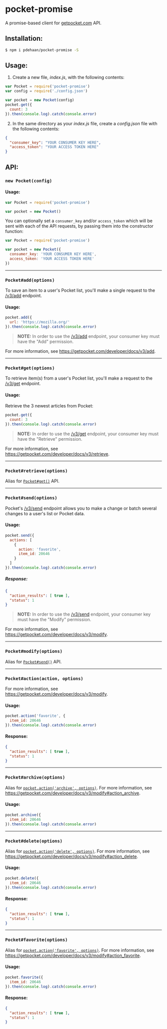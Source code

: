 # pocket-promise

A promise-based client for [getpocket.com](http://getpocket.com/developer/) API.

## Installation:

```sh
$ npm i pdehaan/pocket-promise -S
```

## Usage:

1. Create a new file, _index.js_, with the following contents:

```js
var Pocket = require('pocket-promise')
var config = require('./config.json')

var pocket = new Pocket(config)
pocket.get({
  count: 3
}).then(console.log).catch(console.error)
```

2. In the same directory as your _index.js_ file, create a _config.json_ file with the following contents:

```json
{
  "consumer_key": "YOUR CONSUMER KEY HERE",
  "access_token": "YOUR ACCESS TOKEN HERE"
}
```

## API:

### `new Pocket(config)`

#### Usage:

```js
var Pocket = require('pocket-promise')

var pocket = new Pocket()
```

You can optionally set a `consumer_key` and/or `access_token` which will be sent with each of the API requests, by passing them into the constructor function:

```js
var Pocket = require('pocket-promise')

var pocket = new Pocket({
  consumer_key: 'YOUR CONSUMER KEY HERE',
  access_token: 'YOUR ACCESS TOKEN HERE'
})
```

---

### `Pocket#add(options)`

To save an item to a user's Pocket list, you'll make a single request to the [/v3/add](https://getpocket.com/developer/docs/v3/add) endpoint.

#### Usage:

```js
pocket.add({
  url: 'https://mozilla.org/'
}).then(console.log).catch(console.error)
```

> **NOTE:** In order to use the [/v3/add](https://getpocket.com/developer/docs/v3/add) endpoint, your consumer key must have the "Add" permission.

For more information, see <https://getpocket.com/developer/docs/v3/add>.

---

### `Pocket#get(options)`

To retrieve item(s) from a user's Pocket list, you'll make a request to the [/v3/get](https://getpocket.com/developer/docs/v3/retrieve) endpoint.

#### Usage:

Retrieve the 3 newest articles from Pocket:

```js
pocket.get({
  count: 3
}).then(console.log).catch(console.error)
```

> **NOTE:** In order to use the [/v3/get](https://getpocket.com/developer/docs/v3/retrieve) endpoint, your consumer key must have the "Retrieve" permission.

For more information, see <https://getpocket.com/developer/docs/v3/retrieve>.

---

### `Pocket#retrieve(options)`

Alias for [`Pocket#get()`](/README.md#pocketgetoptions) API.

---

### `Pocket#send(options)`

Pocket's [/v3/send](https://getpocket.com/developer/docs/v3/modify) endpoint allows you to make a change or batch several changes to a user's list or Pocket data.

#### Usage:

```js
pocket.send({
  actions: [
    {
      action: 'favorite',
      item_id: 20646
    }
  ]
}).then(console.log).catch(console.error)
```

##### Response:

```json
{
  "action_results": [ true ],
  "status": 1
}
```

> **NOTE:** In order to use the [/v3/send](https://getpocket.com/developer/docs/v3/modify) endpoint, your consumer key must have the "Modify" permission.

For more information, see <https://getpocket.com/developer/docs/v3/modify>.

---

### `Pocket#modify(options)`

Alias for [`Pocket#send()`](/README.md#pocketsendoptions) API.

---

### `Pocket#action(action, options)`

For more information, see <https://getpocket.com/developer/docs/v3/modify>.

#### Usage:

```js
pocket.action('favorite', {
  item_id: 20646
}).then(console.log).catch(console.error)
```

#### Response:

```json
{
  "action_results": [ true ],
  "status": 1
}
```

---

### `Pocket#archive(options)`

Alias for [`pocket.action('archive', options)`](/README.md#pocketactionaction-options). For more information, see <https://getpocket.com/developer/docs/v3/modify#action_archive>.

#### Usage:

```js
pocket.archive({
  item_id: 20646
}).then(console.log).catch(console.error)
```

---

### `Pocket#delete(options)`

Alias for [`pocket.action('delete', options)`](/README.md#pocketactionaction-options). For more information, see <https://getpocket.com/developer/docs/v3/modify#action_delete>.

#### Usage:

```js
pocket.delete({
  item_id: 20646
}).then(console.log).catch(console.error)
```

#### Response:

```json
{
  "action_results": [ true ],
  "status": 1
}
```

---

### `Pocket#favorite(options)`

Alias for [`pocket.action('favorite', options)`](/README.md#pocketactionaction-options). For more information, see <https://getpocket.com/developer/docs/v3/modify#action_favorite>.

#### Usage:

```js
pocket.favorite({
  item_id: 20646
}).then(console.log).catch(console.error)
```

#### Response:

```json
{
  "action_results": [ true ],
  "status": 1
}
```
